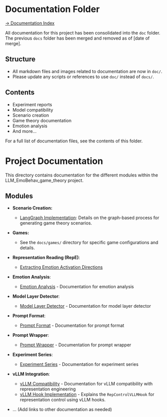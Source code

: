 # Documentation Folder

[→ Documentation Index](index.md)

All documentation for this project has been consolidated into the `doc` folder. The previous `docs` folder has been merged and removed as of [date of merge].

## Structure
- All markdown files and images related to documentation are now in `doc/`.
- Please update any scripts or references to use `doc/` instead of `docs/`.

## Contents
- Experiment reports
- Model compatibility
- Scenario creation
- Game theory documentation
- Emotion analysis
- And more...

For a full list of documentation files, see the contents of this folder.

# Project Documentation

This directory contains documentation for the different modules within the LLM_EmoBehav_game_theory project.

## Modules

*   **Scenario Creation:**
    *   [LangGraph Implementation](./../data_creation/scenario_creation/langgraph_creation/README.md): Details on the graph-based process for generating game theory scenarios.
*   **Games:**
    *   See the `docs/games/` directory for specific game configurations and details.

*   **Representation Reading (RepE)**: 
    *   [Extracting Emotion Activation Directions](./../neuro_manipulation/repe/README.md)

*   **Emotion Analysis**:
    *   [Emotion Analysis](./emotion_analysis.md) - Documentation for emotion analysis

*   **Model Layer Detector**:
    *   [Model Layer Detector](./model_layer_detector.md) - Documentation for model layer detector

*   **Prompt Format**:
    *   [Prompt Format](./prompt_format.md) - Documentation for prompt format

*   **Prompt Wrapper**:
    *   [Prompt Wrapper](./prompt_wrapper.md) - Documentation for prompt wrapper

*   **Experiment Series**:
    *   [Experiment Series](./experiment_series_README.md) - Documentation for experiment series



*   **vLLM Integration**:
    *   [vLLM Compatibility](./vllm_compatibility.md) - Documentation for vLLM compatibility with representation engineering
    *   [vLLM Hook Implementation](./vllm_hook_implementation.md) - Explains the `RepControlVLLMHook` for representation control using vLLM hooks.

*   ... (Add links to other documentation as needed) 